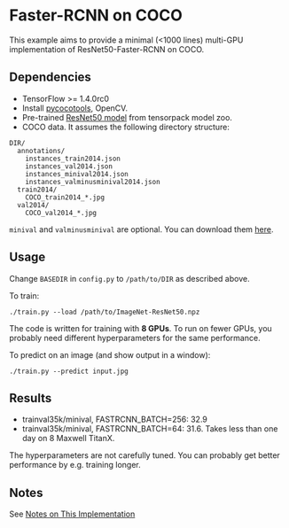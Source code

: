 # Faster-RCNN on COCO
This example aims to provide a minimal (<1000 lines) multi-GPU implementation of ResNet50-Faster-RCNN on COCO.

## Dependencies
+ TensorFlow >= 1.4.0rc0
+ Install [pycocotools](https://github.com/pdollar/coco/tree/master/PythonAPI/pycocotools), OpenCV.
+ Pre-trained [ResNet50 model](https://goo.gl/6XjK9V) from tensorpack model zoo.
+ COCO data. It assumes the following directory structure:
```
DIR/
  annotations/
    instances_train2014.json
    instances_val2014.json
    instances_minival2014.json
    instances_valminusminival2014.json
  train2014/
    COCO_train2014_*.jpg
  val2014/
    COCO_val2014_*.jpg
```
`minival` and `valminusminival` are optional. You can download them
[here](https://github.com/rbgirshick/py-faster-rcnn/blob/master/data/README.md).


## Usage
Change `BASEDIR` in `config.py` to `/path/to/DIR` as described above.

To train:
```
./train.py --load /path/to/ImageNet-ResNet50.npz
```
The code is written for training with __8 GPUs__.
To run on fewer GPUs, you probably need different hyperparameters for the same performance.

To predict on an image (and show output in a window):
```
./train.py --predict input.jpg
```

## Results

+ trainval35k/minival, FASTRCNN_BATCH=256: 32.9
+ trainval35k/minival, FASTRCNN_BATCH=64: 31.6. Takes less than one day on 8 Maxwell TitanX.

The hyperparameters are not carefully tuned. You can probably get better performance by e.g.  training longer.

## Notes

See [Notes on This Implementation](NOTES.md)
